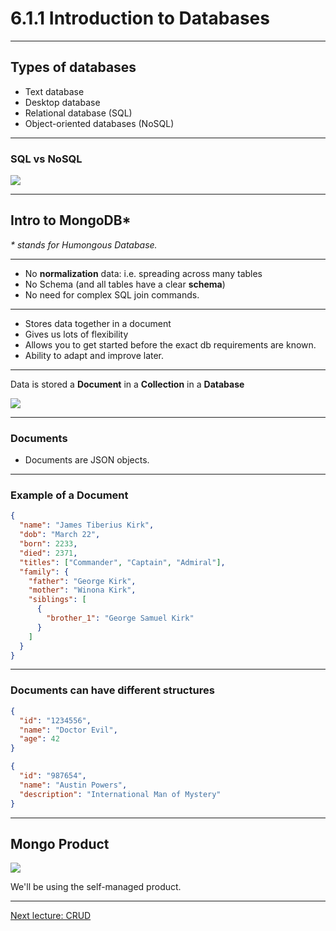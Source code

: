 # 6.1.1 Introduction to Databases

---

## Types of databases

- Text database
- Desktop database
- Relational database (SQL)
- Object-oriented databases (NoSQL)

---

### SQL vs NoSQL

<img src='./assets/mongo_vs_relational.png' />

---

## Intro to MongoDB\*

_\* stands for Humongous Database._

---

- No **normalization** data: i.e. spreading across many tables
- No Schema (and all tables have a clear **schema**)
- No need for complex SQL join commands.

---

- Stores data together in a document
- Gives us lots of flexibility
- Allows you to get started before the exact db requirements are known.
- Ability to adapt and improve later.

---

Data is stored a **Document** in a **Collection** in a **Database**

<img src='./assets/db-coll-doc.png' />

---

### Documents

- Documents are JSON objects.

---

### Example of a Document

```json
{
  "name": "James Tiberius Kirk",
  "dob": "March 22",
  "born": 2233,
  "died": 2371,
  "titles": ["Commander", "Captain", "Admiral"],
  "family": {
    "father": "George Kirk",
    "mother": "Winona Kirk",
    "siblings": [
      {
        "brother_1": "George Samuel Kirk"
      }
    ]
  }
}
```

---

### Documents can have different structures

```json
{
  "id": "1234556",
  "name": "Doctor Evil",
  "age": 42
}

{
  "id": "987654",
  "name": "Austin Powers",
  "description": "International Man of Mystery"
}
```

---

## Mongo Product

<img src='./assets/mongo_overview.png' />

We'll be using the self-managed product.

---

[Next lecture: CRUD](../lecture-2-crud)
